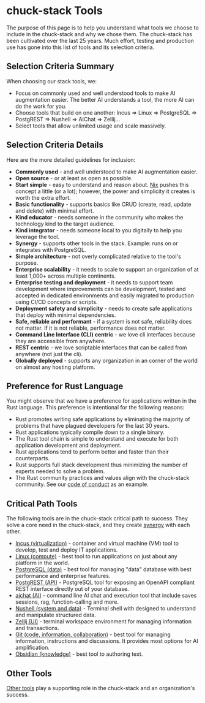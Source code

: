 # chuck-stack Tools

The purpose of this page is to help you understand what tools we choose to include in the chuck-stack and why we chose them. The chuck-stack has been cultivated over the last 25 years. Much effort, testing and production use has gone into this list of tools and its selection criteria.

## Selection Criteria Summary

When choosing our stack tools, we:

- Focus on commonly used and well understood tools to make AI augmentation easier. The better AI understands a tool, the more AI can do the work for you.
- Choose tools that build on one another: Incus => Linux => PostgreSQL => PostgREST => Nushell => AIChat => Zellij...
- Select tools that allow unlimited usage and scale massively.

## Selection Criteria Details

Here are the more detailed guidelines for inclusion:

- **Commonly used** - and well understood to make AI augmentation easier.
- **Open source** - or at least as open as possible.
- **Start simple** - easy to understand and reason about. [Nix](./tool-linux.md#nix) pushes this concept a little (or a lot); however, the power and simplicity it creates is worth the extra effort.
- **Basic functionality** - supports basics like CRUD (create, read, update and delete) with minimal effort.
- **Kind educator** - needs someone in the community who makes the technology kind to the target audience.
- **Kind integrator** - needs someone local to you digitally to help you leverage the tool.
- **Synergy** - supports other tools in the stack. Example: runs on or integrates with PostgreSQL.
- **Simple architecture** - not overly complicated relative to the tool's purpose.
- **Enterprise scalability** - it needs to scale to support an organization of at least 1,000+ across multiple continents.
- **Enterprise testing and deployment** - it needs to support team development where improvements can be development, tested and accepted in dedicated environments and easily migrated to production using CI/CD concepts or scripts.
- **Deployment safety and simplicity** - needs to create safe applications that deploy with minimal dependencies.
- **Safe, reliable and performant** - if a system is not safe, reliability does not matter. If it is not reliable, performance does not matter.
- **Command Line Interface (CLI) centric** - we love cli interfaces because they are accessible from anywhere.
- **REST centric** - we love scriptable interfaces that can be called from anywhere (not just the cli).
- **Globally deployed** - supports any organization in an corner of the world on almost any hosting platform.

## Preference for Rust Language

You might observe that we have a preference for applications written in the Rust language. This preference is intentional for the following reasons:

- Rust promotes writing safe applications by eliminating the majority of problems that have plagued developers for the last 30 years.
- Rust applications typically compile down to a single binary.
- The Rust tool chain is simple to understand and execute for both application development and deployment.
- Rust applications tend to perform better and faster than their counterparts.
- Rust supports full stack development thus minimizing the number of experts needed to solve a problem.
- The Rust community practices and values align with the chuck-stack community. See our [code of conduct](./code-of-conduct.md) as an example.

## Critical Path Tools

The following tools are in the chuck-stack critical path to success. They solve a core need in the chuck-stack, and they create [synergy](./terminology.md#synergy) with each other.

- [Incus (virtualization)](./tool-incus.md) - container and virtual machine (VM) tool to develop, test and deploy IT applications.
- [Linux (compute)](./tool-linux.md) - best tool to run applications on just about any platform in the world.
- [PostgreSQL (data)](./tool-postgresql.md) - best tool for managing "data" database with best performance and enterprise features.
- [PostgREST (API)](./tool-postgrest.md) - PostgreSQL tool for exposing an OpenAPI compliant REST interface directly out of your database.
- [aichat (AI)](./tool-aichat.md) - command line AI chat and execution tool that include saves sessions, rag, function-calling and more.
- [Nushell (system and data)](./tool-nushell.md) - Terminal shell with designed to understand and manipulate structured data.
- [Zellij (UI)](./tool-zellij.md) - terminal workspace environment for managing information and transactions.
- [Git (code, information, collaboration)](./tool-git.md) - best tool for managing information, instructions and discussions. It provides most options for AI amplification.
- [Obsidian (knowledge)](./tool-obsidian.md) - best tool to authoring text.

## Other Tools

[Other tools](./tool-others.md) play a supporting role in the chuck-stack and an organization's success.
